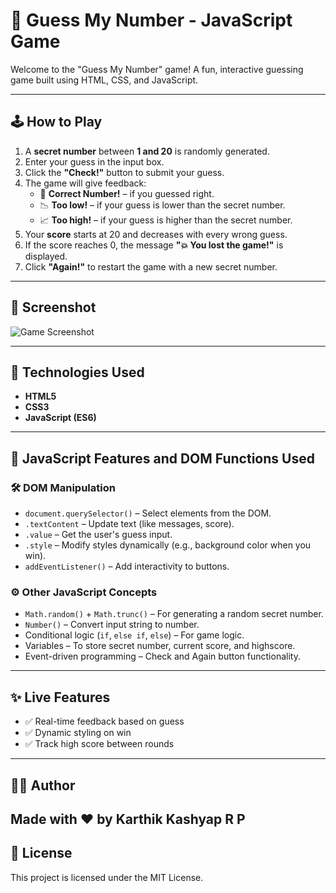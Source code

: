 # 🎯 Guess My Number - JavaScript Game

Welcome to the "Guess My Number" game! A fun, interactive guessing game built using HTML, CSS, and JavaScript.

---

## 🕹️ How to Play

1. A **secret number** between **1 and 20** is randomly generated.
2. Enter your guess in the input box.
3. Click the **"Check!"** button to submit your guess.
4. The game will give feedback:
   - 🎉 **Correct Number!** – if you guessed right.
   - 📉 **Too low!** – if your guess is lower than the secret number.
   - 📈 **Too high!** – if your guess is higher than the secret number.
5. Your **score** starts at 20 and decreases with every wrong guess.
6. If the score reaches 0, the message **"💥 You lost the game!"** is displayed.
7. Click **"Again!"** to restart the game with a new secret number.

---

## 📸 Screenshot

![Game Screenshot](./image.png)

---

## 🧪 Technologies Used

- **HTML5**
- **CSS3**
- **JavaScript (ES6)**

---

## 🧠 JavaScript Features and DOM Functions Used

### 🛠️ DOM Manipulation

- `document.querySelector()` – Select elements from the DOM.
- `.textContent` – Update text (like messages, score).
- `.value` – Get the user's guess input.
- `.style` – Modify styles dynamically (e.g., background color when you win).
- `addEventListener()` – Add interactivity to buttons.

### ⚙️ Other JavaScript Concepts

- `Math.random()` + `Math.trunc()` – For generating a random secret number.
- `Number()` – Convert input string to number.
- Conditional logic (`if`, `else if`, `else`) – For game logic.
- Variables – To store secret number, current score, and highscore.
- Event-driven programming – Check and Again button functionality.

---

## ✨ Live Features

- ✅ Real-time feedback based on guess
- ✅ Dynamic styling on win
- ✅ Track high score between rounds

---

## 👩‍💻 Author

## Made with ❤️ by Karthik Kashyap R P

## 📜 License

This project is licensed under the MIT License.

